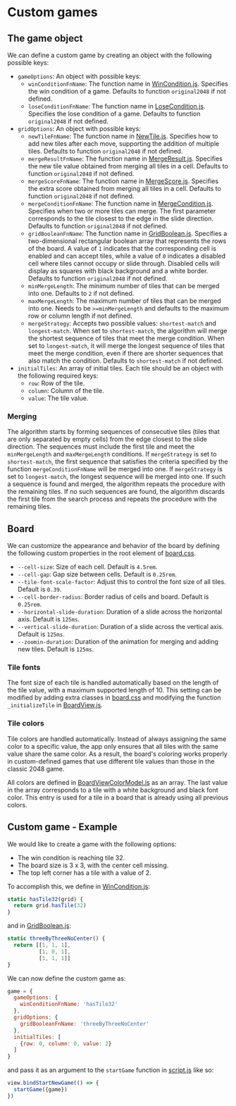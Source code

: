 # Custom games

## The game object

We can define a custom game by creating an object with the following possible keys:

* `gameOptions`: An object with possible keys:
  * `winConditionFnName`: The function name in [WinCondition.js](src/js/gameModel/WinCondition.js). Specifies the win condition of a game. Defaults to function `original2048` if not defined.
  * `loseConditionFnName`: The function name in [LoseCondition.js](src/js/gameModel/LoseCondition.js). Specifies the lose condition of a game. Defaults to function `original2048` if not defined.
* `gridOptions`: An object with possible keys:
  * `newTileFnName`: The function name in [NewTile.js](src/js/gameModel/NewTile.js). Specifies how to add new tiles after each move, supporting the addition of multiple tiles. Defaults to function `original2048` if not defined.
  * `mergeResultFnName`: The function name in [MergeResult.js](src/js/gameModel/MergeResult.js). Specifies the new tile value obtained from merging all tiles in a cell. Defaults to function `original2048` if not defined.
  * `mergeScoreFnName`: The function name in [MergeScore.js](src/js/gameModel/MergeScore.js). Specifies the extra score obtained from merging all tiles in a cell. Defaults to function `original2048` if not defined.
  * `mergeConditionFnName`: The function name in [MergeCondition.js](src/js/gameModel/MergeCondition.js). Specifies when two or more tiles can merge. The first parameter corresponds to the tile closest to the edge in the slide direction. Defaults to function `original2048` if not defined.
  * `gridBooleanFnName`: The function name in [GridBoolean.js](src/js/gameModel/GridBoolean.js). Specifies a two-dimensional rectangular boolean array that represents the rows of the board. A value of `1` indicates that the corresponding cell is enabled and can accept tiles, while a value of `0` indicates a disabled cell where tiles cannot occupy or slide through. Disabled cells will display as squares with black background and a white border. Defaults to function `original2048` if not defined.
  * `minMergeLength`: The minimum number of tiles that can be merged into one. Defaults to `2` if not defined.
  * `maxMergeLength`: The maximum number of tiles that can be merged into one. Needs to be `>=minMergeLength` and defaults to the maximum row or column length if not defined.
  * `mergeStrategy`: Accepts two possible values: `shortest-match` and `longest-match`. When set to `shortest-match`, the algorithm will merge the shortest sequence of tiles that meet the merge condition. When set to `longest-match`, it will merge the longest sequence of tiles that meet the merge condition, even if there are shorter sequences that also match the condition. Defaults to `shortest-match` if not defined.
* `initialTiles`: An array of initial tiles. Each tile should be an object with the following required keys:
  * `row`: Row of the tile.
  * `column`: Column of the tile.
  * `value`: The tile value.

### Merging

The algorithm starts by forming sequences of consecutive tiles (tiles that are only separated by empty cells) from the edge closest to the slide direction. The sequences must include the first tile and meet the `minMergeLength` and `maxMergeLength` conditions. If `mergeStrategy` is set to `shortest-match`, the first sequence that satisfies the criteria specified by the function `mergeConditionFnName` will be merged into one. If `mergeStrategy` is set to `longest-match`, the longest sequence will be merged into one. If such a sequence is found and merged, the algorithm repeats the procedure with the remaining tiles. If no such sequences are found, the algorithm discards the first tile from the search process and repeats the procedure with the remaining tiles.

## Board

We can customize the appearance and behavior of the board by defining the following custom properties in the root element of [board.css](src/css/board.css).

* `--cell-size`: Size of each cell. Default is `4.5rem`.
* `--cell-gap`: Gap size between cells. Default is `0.25rem`.
* `--tile-font-scale-factor`: Adjust this to control the font size of all tiles. Default is `0.39`.
* `--cell-border-radius`: Border radius of cells and board. Default is `0.25rem`.
* `--horizontal-slide-duration`: Duration of a slide across the horizontal axis. Default is `125ms`.
* `--vertical-slide-duration`: Duration of a slide across the vertical axis. Default is `125ms`.
* `--zoomin-duration`: Duration of the animation for merging and adding new tiles. Default is `125ms`.

### Tile fonts

The font size of each tile is handled automatically based on the length of the tile value, with a maximum supported length of 10. This setting can be modified by adding extra classes in [board.css](src/css/board.css) and modifying the function `_initializeTile` in [BoardView.js](src/js/gameView/BoardView.js).

### Tile colors

Tile colors are handled automatically. Instead of always assigning the same color to a specific value, the app only ensures that all tiles with the same value share the same color. As a result, the board's coloring works properly in custom-defined games that use different tile values than those in the classic 2048 game.

All colors are defined in [BoardViewColorModel.js](src/js/gameView/BoardViewColorModel.js) as an array. The last value in the array corresponds to a tile with a white background and black font color. This entry is used for a tile in a board that is already using all previous colors.

## Custom game - Example

We would like to create a game with the following options:

* The win condition is reaching tile 32.
* The board size is 3 x 3, with the center cell missing.
* The top left corner has a tile with a value of 2.

To accomplish this, we define in [WinCondition.js](src/js/gameModel/WinCondition.js):

```js
static hasTile32(grid) {
  return grid.hasTile(32)
}
```

and in [GridBoolean.js](src/js/gameModel/GridBoolean.js):

```js
static threeByThreeNoCenter() {
  return [[1, 1, 1],
          [1, 0, 1],
          [1, 1, 1]]
}
```

We can now define the custom game as:

```js
game = {
  gameOptions: {
    winConditionFnName: 'hasTile32'
  },
  gridOptions: {
    gridBooleanFnName: 'threeByThreeNoCenter'
  },
  initialTiles: [
    {row: 0, column: 0, value: 2}
  ]
}
```

and pass it as an argument to the `startGame` function in [script.js](src/js/script.js) like so:

```js
view.bindStartNewGame(() => {
  startGame({game})
})
```

